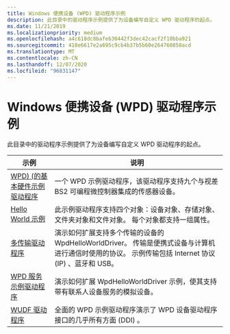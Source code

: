 ```yaml
---
title: Windows 便携设备 (WPD) 驱动程序示例
description: 此目录中的驱动程序示例提供了为设备编写自定义 WPD 驱动程序的起点。
ms.date: 11/21/2019
ms.localizationpriority: medium
ms.openlocfilehash: a4c618dc8bafeb30442f3dec42cacf2f10bba921
ms.sourcegitcommit: 418e6617e2a695c9cb4b37b5b60e264760858acd
ms.translationtype: MT
ms.contentlocale: zh-CN
ms.lasthandoff: 12/07/2020
ms.locfileid: "96831147"
---
```

# <a name="windows-portable-device-wpd-driver-samples"></a>Windows 便携设备 (WPD) 驱动程序示例

此目录中的驱动程序示例提供了为设备编写自定义 WPD 驱动程序的起点。

| 示例 | 说明 |
| --- | --- |
| [WPD)  (的基本硬件示例驱动程序 ](/samples/microsoft/windows-driver-samples/wpd-basic-hardware-sample-driver-umdf-version-1)  | 一个 WPD 示例驱动程序，该驱动程序支持九个与视差 BS2 可编程微控制器集成的传感器设备。 |
| [Hello World 示例](/samples/microsoft/windows-driver-samples/wpdhelloworld-sample-driver-for-portable-devices) | 此示例驱动程序支持四个对象：设备对象、存储对象、文件夹对象和文件对象。 每个对象都支持一组属性。 |
| [多传输驱动程序](/samples/microsoft/windows-driver-samples/wpd-multi-transport-sample-driver) | 演示如何扩展支持多个传输的设备的 WpdHelloWorldDriver。 传输是便携式设备与计算机进行通信时使用的协议。 示例传输包括 Internet 协议 (IP) 、蓝牙和 USB。 |
| [WPD 服务示例驱动程序](/samples/microsoft/windows-driver-samples/wpd-service-sample-driver) | 演示如何扩展 WpdHelloWorldDriver 示例，使其支持带有联系人设备服务的模拟设备。 |
| [WUDF 驱动程序](/samples/microsoft/windows-driver-samples/wpd-wudf-sample-driver) | 全面的 WPD 示例驱动程序演示了 WPD 设备驱动程序接口的几乎所有方面 (DDI) 。 |
